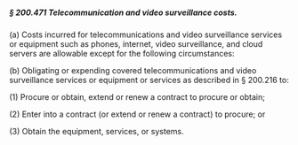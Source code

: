 ##### § 200.471 Telecommunication and video surveillance costs. #####

(a) Costs incurred for telecommunications and video surveillance services or equipment such as phones, internet, video surveillance, and cloud servers are allowable except for the following circumstances:

(b) Obligating or expending covered telecommunications and video surveillance services or equipment or services as described in § 200.216 to:

(1) Procure or obtain, extend or renew a contract to procure or obtain;

(2) Enter into a contract (or extend or renew a contract) to procure; or

(3) Obtain the equipment, services, or systems.